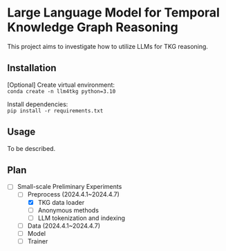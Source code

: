 # Large Language Model for Temporal Knowledge Graph Reasoning
This project aims to investigate how to utilize LLMs for TKG reasoning.

## Installation
[Optional] Create virtual environment:  
```conda create -n llm4tkg python=3.10```

Install dependencies:  
```pip install -r requirements.txt```

## Usage
To be described.

## Plan
- [ ] Small-scale Preliminary Experiments
  - [ ] Preprocess (2024.4.1~2024.4.7)
    - [x] TKG data loader
    - [ ] Anonymous methods
    - [ ] LLM tokenization and indexing
  - [ ] Data (2024.4.1~2024.4.7)
  - [ ] Model
  - [ ] Trainer
